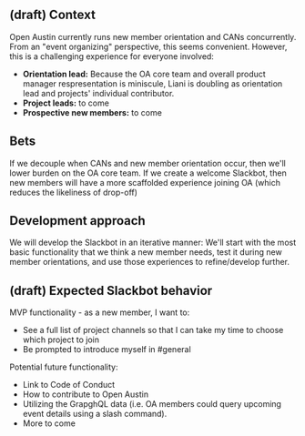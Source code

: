 ## (draft) Context

Open Austin currently runs new member orientation and CANs concurrently.  From an "event organizing" perspective, this seems convenient.  However, this is a challenging experience for everyone involved:

* **Orientation lead:** Because the OA core team and overall product manager respresentation is miniscule, Liani is doubling as orientation lead and projects' individual contributor.
* **Project leads:** to come
* **Prospective new members:** to come

## Bets

If we decouple when CANs and new member orientation occur, then we'll lower burden on the OA core team.
If we create a welcome Slackbot, then new members will have a more scaffolded experience joining OA (which reduces the likeliness of drop-off)

## Development approach

We will develop the Slackbot in an iterative manner: We'll start with the most basic functionality that we think a new member needs, test it during new member orientations, and use those experiences to refine/develop further.

## (draft) Expected Slackbot behavior

MVP functionality - as a new member, I want to:
* See a full list of project channels so that I can take my time to choose which project to join
* Be prompted to introduce myself in #general

Potential future functionality:
* Link to Code of Conduct
* How to contribute to Open Austin
* Utilizing the GrapghQL data (i.e. OA members could query upcoming event details using a slash command).
* More to come
